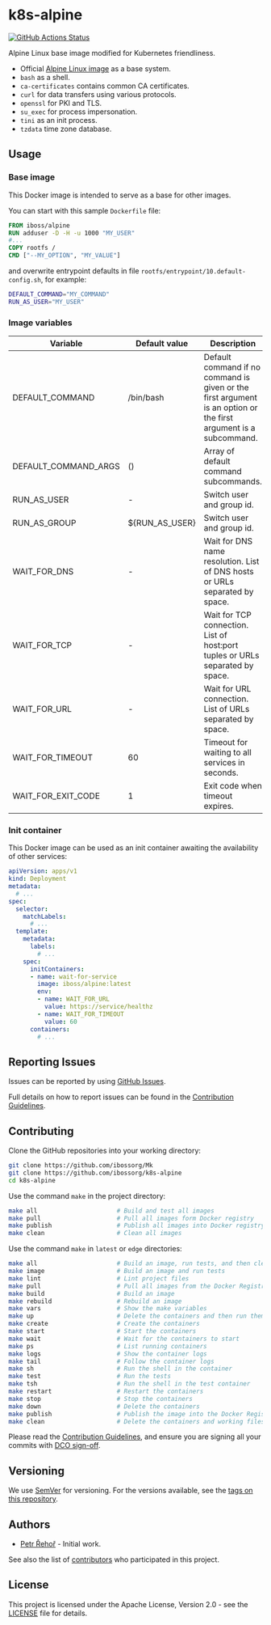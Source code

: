 # k8s-alpine

[![GitHub Actions Status](../../workflows/Build%20and%20Publish%20to%20Docker%20Hub/badge.svg)](../../actions)

Alpine Linux base image modified for Kubernetes friendliness.

* Official [Alpine Linux image](https://hub.docker.com/_/alpine/) as a base system.
* `bash` as a shell.
* `ca-certificates` contains common CA certificates.
* `curl` for data transfers using various protocols.
* `openssl` for PKI and TLS.
* `su_exec` for process impersonation.
* `tini` as an init process.
* `tzdata` time zone database.

## Usage

### Base image

This Docker image is intended to serve as a base for other images.

You can start with this sample `Dockerfile` file:

```Dockerfile
FROM iboss/alpine
RUN adduser -D -H -u 1000 "MY_USER"
#...
COPY rootfs /
CMD ["--MY_OPTION", "MY_VALUE"]
```

and overwrite entrypoint defaults in file `rootfs/entrypoint/10.default-config.sh`, for example:

```bash
DEFAULT_COMMAND="MY_COMMAND"
RUN_AS_USER="MY_USER"
```

### Image variables

| Variable | Default value | Description |
| -------- | ------------- | ----------- |
| DEFAULT_COMMAND | /bin/bash | Default command if no command is given or the first argument is an option or the first argument is a subcommand. |
| DEFAULT_COMMAND_ARGS | () | Array of default command subcommands. |
| RUN_AS_USER  | - | Switch user and group id. |
| RUN_AS_GROUP | ${RUN_AS_USER} | Switch user and group id. |
| WAIT_FOR_DNS | - | Wait for DNS name resolution. List of DNS hosts or URLs separated by space. |
| WAIT_FOR_TCP | - | Wait for TCP connection. List of host:port tuples or URLs separated by space. |
| WAIT_FOR_URL | - | Wait for URL connection. List of URLs separated by space. |
| WAIT_FOR_TIMEOUT | 60 | Timeout for waiting to all services in seconds. |
| WAIT_FOR_EXIT_CODE | 1 | Exit code when timeout expires. |

### Init container

This Docker image can be used as an init container awaiting the availability of other services:

```yaml
apiVersion: apps/v1
kind: Deployment
metadata:
  # ...
spec:
  selector:
    matchLabels:
      # ...
  template:
    metadata:
      labels:
        # ...
    spec:
      initContainers:
      - name: wait-for-service
        image: iboss/alpine:latest
        env:
        - name: WAIT_FOR_URL
          value: https://service/healthz
        - name: WAIT_FOR_TIMEOUT
          value: 60
      containers:
        # ...
```

## Reporting Issues

Issues can be reported by using [GitHub Issues](/../../issues).

Full details on how to report issues can be found in the [Contribution Guidelines](CONTRIBUTING.md).

## Contributing

Clone the GitHub repositories into your working directory:

```bash
git clone https://github.com/ibossorg/Mk
git clone https://github.com/ibossorg/k8s-alpine
cd k8s-alpine
```

Use the command `make` in the project directory:

```bash
make all                      # Build and test all images
make pull                     # Pull all images form Docker registry
make publish                  # Publish all images into Docker registry
make clean                    # Clean all images
```

Use the command `make` in `latest` or `edge` directories:

```bash
make all                      # Build an image, run tests, and then clean
make image                    # Build an image and run tests
make lint                     # Lint project files
make pull                     # Pull all images from the Docker Registry
make build                    # Build an image
make rebuild                  # Rebuild an image
make vars                     # Show the make variables
make up                       # Delete the containers and then run them fresh
make create                   # Create the containers
make start                    # Start the containers
make wait                     # Wait for the containers to start
make ps                       # List running containers
make logs                     # Show the container logs
make tail                     # Follow the container logs
make sh                       # Run the shell in the container
make test                     # Run the tests
make tsh                      # Run the shell in the test container
make restart                  # Restart the containers
make stop                     # Stop the containers
make down                     # Delete the containers
make publish                  # Publish the image into the Docker Registry
make clean                    # Delete the containers and working files
```

Please read the [Contribution Guidelines](CONTRIBUTING.md), and ensure you are signing all your commits with [DCO sign-off](CONTRIBUTING.md#developer-certification-of-origin-dco).

## Versioning

We use [SemVer](http://semver.org/) for versioning. For the versions available, see the [tags on this repository](/../../tags).

## Authors

* [Petr Řehoř](https://github.com/prehor) - Initial work.

See also the list of [contributors](../../contributors) who participated in this project.

## License

This project is licensed under the Apache License, Version 2.0 - see the [LICENSE](LICENSE) file for details.
